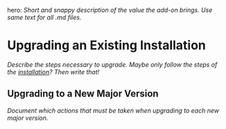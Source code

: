 hero: *Short and snappy description of the value the add-on brings. Use same text for all .md files.*

# Upgrading an Existing Installation

*Describe the steps necessary to upgrade. Maybe only follow the steps of the [installation](installation.md)? Then write that!*

## Upgrading to a New Major Version

*Document which actions that must be taken when upgrading to each new major version.*